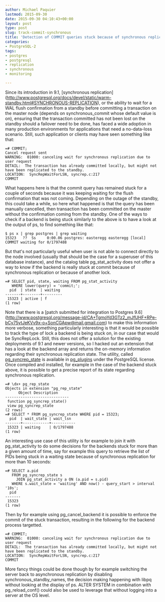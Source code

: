 ```yaml
---
author: Michael Paquier
lastmod: 2015-09-30
date: 2015-09-30 04:10:43+00:00
layout: post
type: post
slug: track-commit-synchronous
title: 'Detection of COMMIT queries stuck because of synchronous replication in Postgres'
categories:
- PostgreSQL-2
tags:
- postgres
- postgresql
- replication
- synchronous
- monitoring

---
```


Since its introduction in 9.1, [synchronous replication]
(http://www.postgresql.org/docs/devel/static/warm-standby.html#SYNCHRONOUS-REPLICATION),
or the ability to wait for a WAL flush confirmation from a standby before
committing a transaction on the master node (depends on synchronous\_commit
whose default value is on), ensuring that the transaction committed has not
been lost on the standby should a failover need to be done, has faced a wide
adoption in many production environments for applications that need a
no-data-loss scenario. Still, such application or clients may have seen something
like that:

    =# COMMIT;
    Cancel request sent
    WARNING:  01000: canceling wait for synchronous replication due to user request
    DETAIL:  The transaction has already committed locally, but might not have been replicated to the standby.
    LOCATION:  SyncRepWaitForLSN, syncrep.c:217
    COMMIT

What happens here is that the commit query has remained stuck for a couple
of seconds because it was keeping waiting for the flush confirmation that
was not coming. Depending on the outage of the standby, this could take a
while, so here what happened is that the query has been manually cancelled,
then transaction has been committed on the master without the confirmation
coming from the standby. One of the ways to check if a backend is being
stuck similarly to the above is to have a look at the output of ps, to find
something like that:

    $ ps x | grep postgres | grep waiting
    15323   ??  Ss     0:00.06 postgres: easteregg easteregg [local] COMMIT waiting for 0/1797488

But that's not particularly useful when user is not able to connect directly
to the node involved (usually that should be the case for a superuser of
this database instance), and the catalog table pg\_stat\_activity does not
offer a way to know if the backend is really stuck at commit because of
synchronous replication or because of another lock.

    =# SELECT pid, state, waiting FROM pg_stat_activity
       WHERE lower(query) = 'commit;';
      pid  | state  | waiting
    -------+--------+---------
     15323 | active | f
    (1 row)

Note that there is a [patch submitted for integration to Postgres 9.6]
(http://www.postgresql.org/message-id/CA+TgmoYd3GTz2_mJfUHF+RPe-bCy75ytJeKVv9x-o+SonCGApw@mail.gmail.com)
to make this information more verbose, something particularly interesting
is that it would be possible to track the type of lock a backend is being
stuck on, in our case that would be SyncRepLock. Still, this does not offer
a solution for the existing deployments of 9.1 and newer versions, so I
hacked out an extension that has a look at the backend array and returns
the on-memory information regarding their synchronous replication state.
The utility, called [pg\_syncrep\_state](https://github.com/michaelpq/pg_plugins/tree/master/pg_rep_state)
is available in [pg\_plugins](https://github.com/michaelpq/pg_plugins)
under the PostgreSQL license. Once compiled and installed, for example
in the case of the backend stuck above, it is possible to get a precise
report of its state regarding synchronous replication.

    =# \dx+ pg_rep_state
    Objects in extension "pg_rep_state"
          Object Description
    -----------------------------
     function pg_syncrep_state()
     view pg_syncrep_state
    (2 rows)
    =# SELECT * FROM pg_syncrep_state WHERE pid = 15323;
      pid  | wait_state | wait_lsn
    -------+------------+-----------
     15323 | waiting    | 0/1797488
    (1 row)

An interesting use case of this utility is for example to join it with
pg\_stat\_activity to do some decisions for the backends stuck for more
than a given amount of time, say for example this query to retrieve the
list of PIDs being stuck in a waiting state because of synchronous
replication for more than 10 seconds:

    =# SELECT a.pid
       FROM pg_syncrep_state s
         JOIN pg_stat_activity a ON (a.pid = s.pid)
       WHERE s.wait_state = 'waiting' AND now() - query_start > interval '10s';
      pid
    -------
     15323
    (1 row)

Then by for example using pg\_cancel\_backend it is possible to enforce
the commit of the stuck transaction, resulting in the following for the
backend process targetted.

    =# COMMIT;
    WARNING:  01000: canceling wait for synchronous replication due to user request
    DETAIL:  The transaction has already committed locally, but might not have been replicated to the standby.
    LOCATION:  SyncRepWaitForLSN, syncrep.c:217
    COMMIT

More fancy things could be done though by for example switching the server
back to asynchronous replication by disabling synchronous\_standby\_names,
the decision making happening with libpq without looking at the display of
ps. ALTER SYSTEM in combination with pg\_reload\_conf() could also be used
to leverage that without logging into a server at the OS level.
